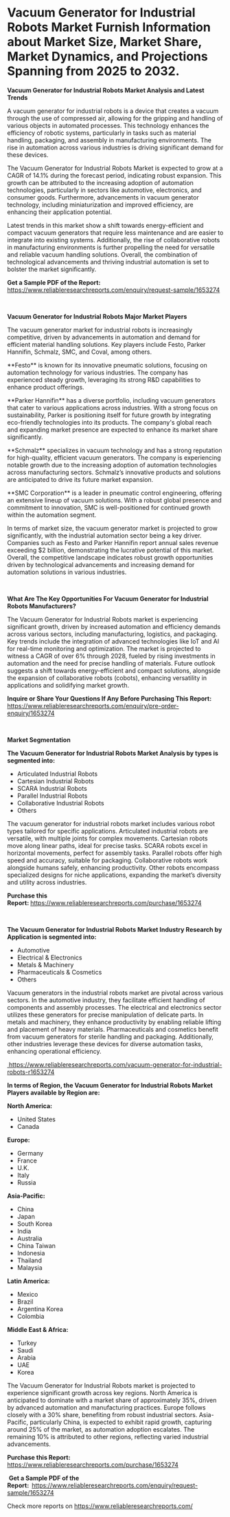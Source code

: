 <p><h1>Vacuum Generator for Industrial Robots Market Furnish Information about Market Size, Market Share, Market Dynamics, and Projections Spanning from 2025 to 2032.</h1></p><p><strong>Vacuum Generator for Industrial Robots Market Analysis and Latest Trends</strong></p>
<p><p>A vacuum generator for industrial robots is a device that creates a vacuum through the use of compressed air, allowing for the gripping and handling of various objects in automated processes. This technology enhances the efficiency of robotic systems, particularly in tasks such as material handling, packaging, and assembly in manufacturing environments. The rise in automation across various industries is driving significant demand for these devices.</p><p>The Vacuum Generator for Industrial Robots Market is expected to grow at a CAGR of 14.1% during the forecast period, indicating robust expansion. This growth can be attributed to the increasing adoption of automation technologies, particularly in sectors like automotive, electronics, and consumer goods. Furthermore, advancements in vacuum generator technology, including miniaturization and improved efficiency, are enhancing their application potential.</p><p>Latest trends in this market show a shift towards energy-efficient and compact vacuum generators that require less maintenance and are easier to integrate into existing systems. Additionally, the rise of collaborative robots in manufacturing environments is further propelling the need for versatile and reliable vacuum handling solutions. Overall, the combination of technological advancements and thriving industrial automation is set to bolster the market significantly.</p></p>
<p><strong>Get a Sample PDF of the Report:&nbsp;</strong> <a href="https://www.reliableresearchreports.com/enquiry/request-sample/1653274?utm_campaign=3315&utm_medium=2&utm_source=Github&utm_content=ia&utm_term=08032025&utm_id=vacuum-generator-for-industrial-robots">https://www.reliableresearchreports.com/enquiry/request-sample/1653274</a></p>
<p>&nbsp;</p>
<p><strong>Vacuum Generator for Industrial Robots Major Market Players</strong></p>
<p><p>The vacuum generator market for industrial robots is increasingly competitive, driven by advancements in automation and demand for efficient material handling solutions. Key players include Festo, Parker Hannifin, Schmalz, SMC, and Coval, among others. </p><p>**Festo** is known for its innovative pneumatic solutions, focusing on automation technology for various industries. The company has experienced steady growth, leveraging its strong R&D capabilities to enhance product offerings. </p><p>**Parker Hannifin** has a diverse portfolio, including vacuum generators that cater to various applications across industries. With a strong focus on sustainability, Parker is positioning itself for future growth by integrating eco-friendly technologies into its products. The company's global reach and expanding market presence are expected to enhance its market share significantly.</p><p>**Schmalz** specializes in vacuum technology and has a strong reputation for high-quality, efficient vacuum generators. The company is experiencing notable growth due to the increasing adoption of automation technologies across manufacturing sectors. Schmalz’s innovative products and solutions are anticipated to drive its future market expansion.</p><p>**SMC Corporation** is a leader in pneumatic control engineering, offering an extensive lineup of vacuum solutions. With a robust global presence and commitment to innovation, SMC is well-positioned for continued growth within the automation segment.</p><p>In terms of market size, the vacuum generator market is projected to grow significantly, with the industrial automation sector being a key driver. Companies such as Festo and Parker Hannifin report annual sales revenue exceeding $2 billion, demonstrating the lucrative potential of this market. Overall, the competitive landscape indicates robust growth opportunities driven by technological advancements and increasing demand for automation solutions in various industries.</p></p>
<p>&nbsp;</p>
<p><strong>What Are The Key Opportunities For Vacuum Generator for Industrial Robots Manufacturers?</strong></p>
<p><p>The Vacuum Generator for Industrial Robots market is experiencing significant growth, driven by increased automation and efficiency demands across various sectors, including manufacturing, logistics, and packaging. Key trends include the integration of advanced technologies like IoT and AI for real-time monitoring and optimization. The market is projected to witness a CAGR of over 6% through 2028, fueled by rising investments in automation and the need for precise handling of materials. Future outlook suggests a shift towards energy-efficient and compact solutions, alongside the expansion of collaborative robots (cobots), enhancing versatility in applications and solidifying market growth.</p></p>
<p><strong>Inquire or Share Your Questions If Any Before Purchasing This Report:</strong> <a href="https://www.reliableresearchreports.com/enquiry/pre-order-enquiry/1653274?utm_campaign=3315&utm_medium=2&utm_source=Github&utm_content=ia&utm_term=08032025&utm_id=vacuum-generator-for-industrial-robots">https://www.reliableresearchreports.com/enquiry/pre-order-enquiry/1653274</a></p>
<p>&nbsp;</p>
<p><strong>Market Segmentation</strong></p>
<p><strong>The Vacuum Generator for Industrial Robots Market Analysis by types is segmented into:</strong></p>
<p><ul><li>Articulated Industrial Robots</li><li>Cartesian Industrial Robots</li><li>SCARA Industrial Robots</li><li>Parallel Industrial Robots</li><li>Collaborative Industrial Robots</li><li>Others</li></ul></p>
<p><p>The vacuum generator for industrial robots market includes various robot types tailored for specific applications. Articulated industrial robots are versatile, with multiple joints for complex movements. Cartesian robots move along linear paths, ideal for precise tasks. SCARA robots excel in horizontal movements, perfect for assembly tasks. Parallel robots offer high speed and accuracy, suitable for packaging. Collaborative robots work alongside humans safely, enhancing productivity. Other robots encompass specialized designs for niche applications, expanding the market’s diversity and utility across industries.</p></p>
<p><strong>Purchase this Report:&nbsp;</strong><a href="https://www.reliableresearchreports.com/purchase/1653274?utm_campaign=3315&utm_medium=2&utm_source=Github&utm_content=ia&utm_term=08032025&utm_id=vacuum-generator-for-industrial-robots">https://www.reliableresearchreports.com/purchase/1653274</a></p>
<p>&nbsp;</p>
<p><strong>The Vacuum Generator for Industrial Robots Market Industry Research by Application is segmented into:</strong></p>
<p><ul><li>Automotive</li><li>Electrical & Electronics</li><li>Metals & Machinery</li><li>Pharmaceuticals & Cosmetics</li><li>Others</li></ul></p>
<p><p>Vacuum generators in the industrial robots market are pivotal across various sectors. In the automotive industry, they facilitate efficient handling of components and assembly processes. The electrical and electronics sector utilizes these generators for precise manipulation of delicate parts. In metals and machinery, they enhance productivity by enabling reliable lifting and placement of heavy materials. Pharmaceuticals and cosmetics benefit from vacuum generators for sterile handling and packaging. Additionally, other industries leverage these devices for diverse automation tasks, enhancing operational efficiency.</p></p>
<p><a href="https://www.reliableresearchreports.com/vacuum-generator-for-industrial-robots-r1653274?utm_campaign=3315&utm_medium=2&utm_source=Github&utm_content=ia&utm_term=08032025&utm_id=vacuum-generator-for-industrial-robots">&nbsp;https://www.reliableresearchreports.com/vacuum-generator-for-industrial-robots-r1653274</a></p>
<p><strong>In terms of Region, the Vacuum Generator for Industrial Robots Market Players available by Region are:</strong></p>
<p>
    <p> <strong> North America: </strong>
        <ul>
            <li>United States</li>
            <li>Canada</li>
        </ul>
        </p> 
    <p> <strong> Europe: </strong>
        <ul>
            <li>Germany</li>
            <li>France</li>
            <li>U.K.</li>
            <li>Italy</li>
            <li>Russia</li>
        </ul>
        </p> 
    <p> <strong> Asia-Pacific: </strong>
        <ul>
            <li>China</li>
            <li>Japan</li>
            <li>South Korea</li>
            <li>India</li>
            <li>Australia</li>
            <li>China Taiwan</li>
            <li>Indonesia</li>
            <li>Thailand</li>
            <li>Malaysia</li>
        </ul>
        </p> 
    <p> <strong> Latin America: </strong>
        <ul>
            <li>Mexico</li>
            <li>Brazil</li>
            <li>Argentina Korea</li>
            <li>Colombia</li>
        </ul>
        </p> 
    <p> <strong> Middle East & Africa: </strong>
        <ul>
            <li>Turkey</li>
            <li>Saudi</li>
            <li>Arabia</li>
            <li>UAE</li>
            <li>Korea</li>
        </ul>
    </p>
    </p>
<p><p>The Vacuum Generator for Industrial Robots market is projected to experience significant growth across key regions. North America is anticipated to dominate with a market share of approximately 35%, driven by advanced automation and manufacturing practices. Europe follows closely with a 30% share, benefiting from robust industrial sectors. Asia-Pacific, particularly China, is expected to exhibit rapid growth, capturing around 25% of the market, as automation adoption escalates. The remaining 10% is attributed to other regions, reflecting varied industrial advancements.</p></p>
<p><strong>Purchase this Report: </strong><a href="https://www.reliableresearchreports.com/purchase/1653274?utm_campaign=3315&utm_medium=2&utm_source=Github&utm_content=ia&utm_term=08032025&utm_id=vacuum-generator-for-industrial-robots">https://www.reliableresearchreports.com/purchase/1653274</a></p>
<p>&nbsp;<strong>Get a Sample PDF of the Report:&nbsp;&nbsp;</strong><a href="https://www.reliableresearchreports.com/enquiry/request-sample/1653274?utm_campaign=3315&utm_medium=2&utm_source=Github&utm_content=ia&utm_term=08032025&utm_id=vacuum-generator-for-industrial-robots">https://www.reliableresearchreports.com/enquiry/request-sample/1653274</a></p>
<p><strong></strong></p>
<p>Check more reports on <a href="https://www.reliableresearchreports.com/?utm_campaign=3315&utm_medium=2&utm_source=Github&utm_content=ia&utm_term=08032025&utm_id=vacuum-generator-for-industrial-robots">https://www.reliableresearchreports.com/</a></p>